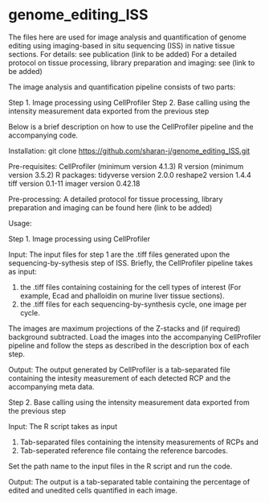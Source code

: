 # genome_editing_ISS

The files here are used for image analysis and quantification of genome editing using imaging-based in situ sequencing (ISS) in native tissue sections.
For details: see publication (link to be added)
For a detailed protocol on tissue processing, library preparation and imaging: see (link to be added)

The image analysis and quantification pipeline consists of two parts:

Step 1. Image processing using CellProfiler
Step 2. Base calling using the intensity measurement data exported from the previous step

Below is a brief description on how to use the CellProfiler pipeline and the accompanying code. 

Installation: git clone https://github.com/sharan-j/genome_editing_ISS.git

Pre-requisites:
CellProfiler (minimum version 4.1.3)
R version (minimum version 3.5.2)
R packages:
    tidyverse version 2.0.0
    reshape2 version 1.4.4
    tiff version 0.1-11
    imager version 0.42.18

Pre-processing: 
A detailed protocol for tissue processing, library preparation and imaging can be found here (link to be added)

Usage:

Step 1. Image processing using CellProfiler

Input:
The input files for step 1 are the .tiff files generated upon the sequencing-by-sythesis step of ISS.
Briefly, the CellProfiler pipeline takes as input:
1. the .tiff files containing costaining for the cell types of interest (For example, Ecad and phalloidin on murine liver tissue sections).
2. the .tiff files for each sequencing-by-synthesis cycle, one image per cycle.

The images are maximum projections of the Z-stacks and (if required) background subtracted. 
Load the images into the accompanying CellProfiler pipeline and follow the steps as described in the description box of each step. 

Output:
The output generated by CellProfiler is a tab-separated file containing the intesity measurement of each detected RCP and the accompanying meta data.

Step 2. Base calling using the intensity measurement data exported from the previous step

Input:
The R script takes as input 
1. Tab-separated files containing the intensity measurements of RCPs and 
2. Tab-seperated reference file containg the reference barcodes.

Set the path name to the input files in the R script and run the code.

Output: 
The output is a tab-separated table containing the percentage of edited and unedited cells quantified in each image.


